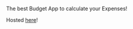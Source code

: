 The best Budget App to calculate your Expenses!


Hosted [here](https://monkeydluffy69.github.io/The-Budget-App/index.html)!
